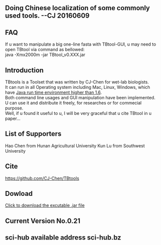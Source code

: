 ##
## Doing Chinese localization of some commonly used tools. --CJ 20160609
##
## FAQ  
If u want to manipulate a big one-line fasta with TBtool-GUI, u may need to open TBtool via command as bellowed:  
java -Xmx2000m -jar TBtool_v0.XXX.jar
## Introduction
TBtools is a Toolset that was written by CJ-Chen for wet-lab biologists.  
It can run in all Operating system including Mac, Linux, Windows, which have [Java run time environment higher than 1.6](http://www.oracle.com/technetwork/java/javase/downloads/jre8-downloads-2133155.html).     
Both command line usages and GUI manipulation have been implemented.    
U can use it and distribute it freely, for researches or for commecial purpose.    
Well, if u found it useful to u, I will be very graceful that u cite TBtool in u paper...    
## List of Supporters
Hao Chen from Hunan Agricultural University
Kun Lu from Southwest University
## Cite
https://github.com/CJ-Chen/TBtools    
## Dowload
[Click to download the excutable .jar file](https://github.com/CJ-Chen/TBtools/archive/master.zip)
## Current Version No.0.21
## sci-hub available address sci-hub.bz
